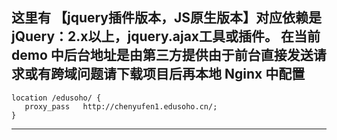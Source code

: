 
这里有 【jquery插件版本，JS原生版本】对应依赖是jQuery：2.x以上，jquery.ajax工具或插件。
在当前 demo 中后台地址是由第三方提供由于前台直接发送请求或有跨域问题请下载项目后再本地 Nginx 中配置 
----
    location /edusoho/ {
       proxy_pass   http://chenyufen1.edusoho.cn/;
    }
----